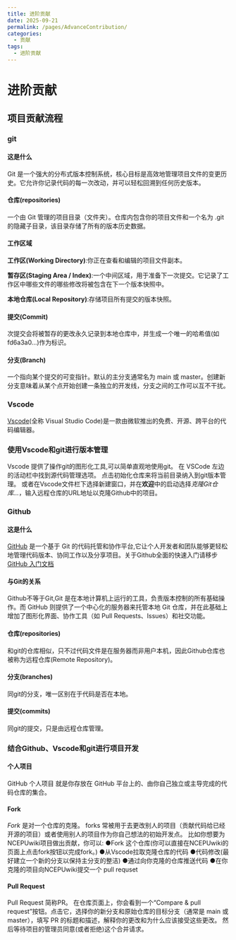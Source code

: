 ```yaml
---
title: 进阶贡献
date: 2025-09-21
permalink: /pages/AdvanceContribution/
categories:
  - 贡献
tags:
  - 进阶贡献
---
```

# 进阶贡献

## 项目贡献流程

### git

#### 这是什么
Git 是一个强大的分布式版本控制系统，核心目标是高效地管理项目文件的变更历史。它允许你记录代码的每一次改动，并可以轻松回溯到任何历史版本。
#### 仓库(repositories)
一个由 Git 管理的项目目录（文件夹）。仓库内包含你的项目文件和一个名为 .git 的隐藏子目录，该目录存储了所有的版本历史数据。
#### 工作区域
**工作区(Working Directory)**:你正在查看和编辑的项目文件副本。

**暂存区(Staging Area / Index)**:一个中间区域，用于准备下一次提交。它记录了工作区中哪些文件的哪些修改将被包含在下一个版本快照中。

**本地仓库(Local Repository)**:存储项目所有提交的版本快照。
#### 提交(Commit)
次提交会将被暂存的更改永久记录到本地仓库中，并生成一个唯一的哈希值(如 fd6a3a0...)作为标识。
#### 分支(Branch)
一个指向某个提交的可变指针。默认的主分支通常名为 main 或 master。创建新分支意味着从某个点开始创建一条独立的开发线，分支之间的工作可以互不干扰。

### Vscode
[Vscode](https://code.visualstudio.com/)(全称 Visual Studio Code)是一款由微软推出的免费、开源、跨平台的代码编辑器。
### 使用Vscode和git进行版本管理
Vscode 提供了操作git的图形化工具,可以简单直观地使用git。
在 VSCode 左边的活动栏中找到源代码管理选项。
点击初始化仓库来将当前目录纳入到git版本管理。
或者在Vscode文件栏下选择新建窗口，并在**欢迎**中的启动选择*克隆Git仓库...*，输入远程仓库的URL地址以克隆Github中的项目。
### Github

#### 这是什么
 [GitHub](https://github.com/) 是一个基于 Git 的代码托管和协作平台,它让个人开发者和团队能够更轻松地管理代码版本、协同工作以及分享项目。关于Github全面的快速入门请移步[GitHub 入门文档](https://docs.github.com/zh/get-started)
#### 与Git的关系
Github不等于Git,Git 是在本地计算机上运行的工具，负责版本控制的所有基础操作。而 GitHub 则提供了一个中心化的服务器来托管本地 Git 仓库，并在此基础上增加了图形化界面、协作工具（如 Pull Requests、Issues）和社交功能。
#### 仓库(repositories)
和git的仓库相似，只不过代码文件是在服务器而非用户本机，因此Github仓库也被称为远程仓库(Remote Repository)。

#### 分支(branches)
同git的分支，唯一区别在于代码是否在本地。
#### 提交(commits)
同git的提交，只是由远程仓库管理。

### 结合Github、Vscode和git进行项目开发

#### 个人项目
GitHub 个人项目 就是你存放在 GitHub 平台上的、由你自己独立或主导完成的代码仓库的集合。

#### Fork
*Fork* 是对一个仓库的克隆。
forks 常被用于去更改别人的项目（贡献代码给已经开源的项目）或者使用别人的项目作为你自己想法的初始开发点。
比如你想要为NCEPUwiki项目做出贡献，你可以:
●Fork 这个仓库(你可以直接在NCEPUwiki的页面上点击fork按钮以完成fork。)
●从Vscode拉取克隆仓库的代码
●代码修改(最好建立一个新的分支以保持主分支的整洁)
●通过向你克隆的仓库推送代码
●在你克隆的项目向NCEPUwiki提交一个 pull requset
#### Pull Request
Pull Request 简称PR。
在仓库页面上，你会看到一个“Compare & pull request”按钮。点击它，选择你的新分支和原始仓库的目标分支（通常是 main 或 master），填写 PR 的标题和描述，解释你的更改和为什么应该接受这些更改。
然后等待项目的管理员同意(或者拒绝)这个合并请求。